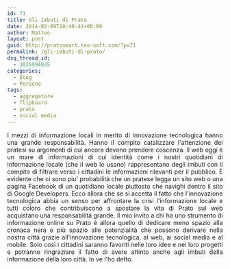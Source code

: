 ```yaml
---
id: 71
title: Gli imbuti di Prato
date: 2014-02-09T20:46:41+00:00
author: Matteo
layout: post
guid: http://pratosmart.teo-soft.com/?p=71
permalink: /gli-imbuti-di-prato/
dsq_thread_id:
  - 3035994935
categories:
  - Blog
  - Persone
tags:
  - aggregatore
  - flipboard
  - prato
  - social media
---
```

<div class="separator" style="text-align: left;">
</div>

<p style="text-align: justify;">
  I mezzi di informazione locali in merito di innovazione tecnologica hanno una grande responsabilità. Hanno il compito catalizzare l'attenzione dei pratesi su argomenti di cui ancora devono prendere coscenza. Il web oggi è un mare di informazioni di cui identità come i nostri quotidiani di informazione locale (che il web lo usano) rappresentano degli imbuti con il compito di filtrare verso i cittadini le informazioni rilevanti per il pubblico. È evidente che ci sono piu' probabilità che un pratese legga un sito web o una pagina Facebook di un quotidiano locale piuttosto che navighi dentro il sito di Google Developers. Ecco allora che se si accetta il fatto che l'innovazione tecnologica abbia un senso per affrontare la crisi l'informazione locale e tutti coloro che contribuiscono a spostare la vita di Prato sul web acquistano una responsabilità grande. Il mio invito a chi ha uno strumento di informazione online su Prato è allora quello di dedicare meno spazio alla cronaca nera e più spazio alle potenzialità che possono derivare nella nostra città grazie all'innovazione tecnologica, al web, ai social media e al mobile. Solo così i cittadini saranno favoriti nelle loro idee e nei loro progetti e potranno ringraziare il fatto di avere attinto anche agli imbuti della informazione della loro città. Io ve l'ho detto.
</p>

&nbsp;